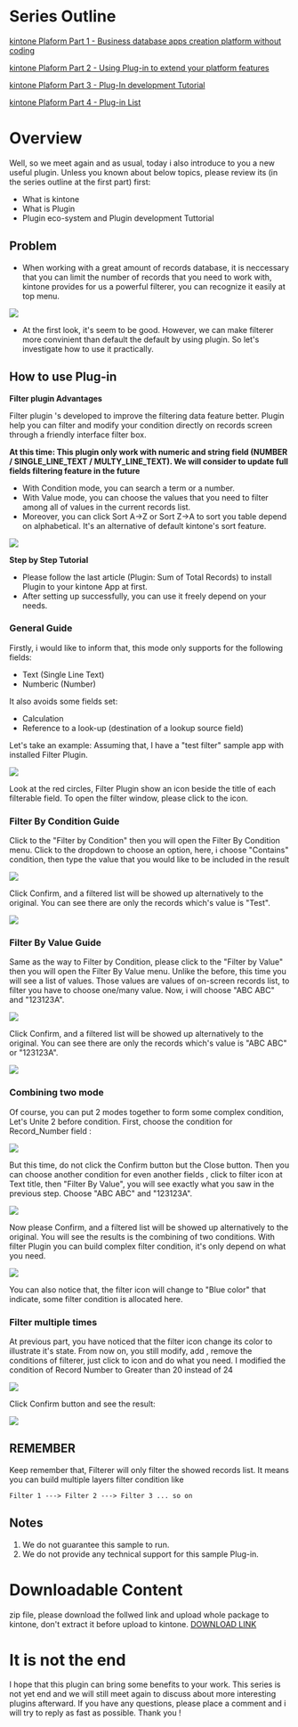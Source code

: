 # Series Outline
[kintone Plaform Part 1 - Business database apps creation platform without coding](https://viblo.asia/p/kintone-platform-part-1-business-database-apps-creation-platform-without-coding-ORNZqoqG50n)

[kintone Plaform Part 2 - Using Plug-in to extend your platform features](https://viblo.asia/p/kintone-plaform-part-2-using-plug-in-to-extend-your-platform-features-yMnKM3xml7P)

[kintone Plaform Part 3 - Plug-In development Tutorial](https://viblo.asia/p/kintone-plaform-part-3-plug-in-development-tutorial-63vKj64dK2R)

[kintone Plaform Part 4 - Plug-in List](https://viblo.asia/p/kintone-plaform-part-4-plug-ins-list-oOVlYdQQZ8W)
# Overview
Well, so we meet again and as usual, today i also introduce to you a new useful plugin. Unless you known about below topics, please review its (in the series outline at the first part) first:
* What is kintone
* What is Plugin
* Plugin eco-system and Plugin development Tuttorial

## Problem

* When working with a great amount of records database, it is neccessary that you can limit the number of records that you need to work with, kintone provides for us a powerful filterer, you can recognize it easily at top menu.

![](https://images.viblo.asia/686aa079-2b5a-4f4b-97c9-3ee21992d10b.png)

* At the first look, it's seem to be good. However, we can make filterer more convinient than default the default by using plugin.
So let's investigate how to use it practically.

## How to use Plug-in
**Filter plugin Advantages**

Filter plugin 's developed to improve the filtering data feature better. Plugin help you can filter and modify your condition directly on records screen through a friendly interface filter box.

**At this time: This plugin only work with numeric and string field (NUMBER / SINGLE_LINE_TEXT / MULTY_LINE_TEXT). We will consider to update full fields filtering feature in the future**

* With Condition mode, you can search a term or a number.
* With Value mode, you can choose the values that you need to filter among all of values in the current records list.
* Moreover, you can click Sort A->Z or Sort Z->A to sort you table depend on alphabetical. It's an alternative of default kintone's sort feature.

![](https://images.viblo.asia/2408dbb4-c6f4-4ab8-9536-10e98d23d788.png)

**Step by Step Tutorial**

* Please follow the last article (Plugin: Sum of Total Records) to install Plugin to your kintone App at first.
* After setting up successfully, you can use it freely depend on your needs.

### General Guide
Firstly, i would like to inform that, this mode only supports for the following fields:
* Text (Single Line Text)
* Numberic (Number)

It also avoids some fields set:
* Calculation
* Reference to a look-up (destination of a lookup source field)

Let's take an example: Assuming that, I have a "test filter" sample app with installed Filter Plugin.

![](https://images.viblo.asia/af7e93ce-ecff-4b4f-9aaf-4356bd534e71.png)

Look at the red circles, Filter Plugin show an icon beside the title of each filterable field. To open the filter window, please click to the icon.

### Filter By Condition Guide

Click to the "Filter by Condition" then you will open the Filter By Condition menu. Click to the dropdown to choose an option, here, i choose "Contains" condition, then type the value that you would like to be included in the result 

![](https://images.viblo.asia/aa6c141e-17f5-467e-8bb1-b323d4db80b1.png)

Click Confirm, and a filtered list will be showed up alternatively to the original. You can see there are only the records which's value is "Test".

![](https://images.viblo.asia/c3275180-16f7-49e9-91d7-1c8b83d32d85.png)

### Filter By Value Guide

Same as the way to Filter by Condition, please click to the "Filter by Value" then you will open the Filter By Value menu. 
Unlike the before, this time you will see a list of values. Those values are values of on-screen records list, to filter you have to choose one/many value. Now, i will choose "ABC ABC" and "123123A".

![](https://images.viblo.asia/70c69aa8-8e4c-4b1b-8369-a95cb8b717ef.png)

Click Confirm, and a filtered list will be showed up alternatively to the original. You can see there are only the records which's value is  "ABC ABC" or "123123A".

![](https://images.viblo.asia/27e71cbb-1708-4bea-b571-8636ef30f143.png)

### Combining two mode

Of course, you can put 2 modes together to form some complex condition, Let's Unite 2 before condition.
First, choose the condition for Record_Number field :

![](https://images.viblo.asia/a3354b39-265b-4cdd-9d70-c073276d7452.png)

But this time, do not click the Confirm button but the Close button. Then you can choose another condition for even another fields , click to filter icon at Text title, then "Filter By Value", you will see exactly what you saw in the previous step. Choose "ABC ABC" and "123123A".

![](https://images.viblo.asia/70c69aa8-8e4c-4b1b-8369-a95cb8b717ef.png)

Now please Confirm, and a filtered list will be showed up alternatively to the original. You will see the results is the combining of two conditions. With filter Plugin you can build complex filter condition, it's only depend on what you need.

![](https://images.viblo.asia/8f0914ff-f8b1-4d60-bbe2-bc429b4a3423.png)

You can also notice that, the filter icon will change to "Blue color" that indicate, some filter condition is allocated here.

### Filter multiple times

At previous part, you have noticed that the filter icon change its color to illustrate it's state. From now on, you still modify, add , remove the conditions of filterer, just click to icon and do what you need.
I modified the condition of Record Number to Greater than 20 instead of 24

![](https://images.viblo.asia/cafcb54a-5149-4138-b02a-a56130334117.png)

Click Confirm button and see the result:

![](https://images.viblo.asia/1b41d139-ca0c-4ff2-aade-0f6e7cc01330.png)


## REMEMBER
Keep remember that, Filterer will only filter the showed records list. It means you can build multiple layers filter condition like

```
Filter 1 ---> Filter 2 ---> Filter 3 ... so on
```

## Notes
1. We do not guarantee this sample to run.
2. We do not provide any technical support for this sample Plug-in.
# Downloadable Content
zip file, please download the follwed link and upload whole package to kintone, don't extract it before upload to kintone.
[DOWNLOAD LINK](https://goo.gl/otJE3k)
# It is not the end
I hope that this plugin can bring some benefits to your work.
This series is not yet end and we will still meet again to discuss about more interesting plugins afterward. If you have any questions, please place a comment and i will try to reply as fast as possible. Thank you !